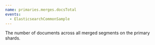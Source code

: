 ```yaml
---
name: primaries.merges.docsTotal
events:
  - ElasticsearchCommonSample
---
```


The number of documents across all merged segments on the primary shards.